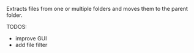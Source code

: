 Extracts files from one or multiple folders and moves them to the parent folder.

TODOS:
- improve GUI
- add file filter